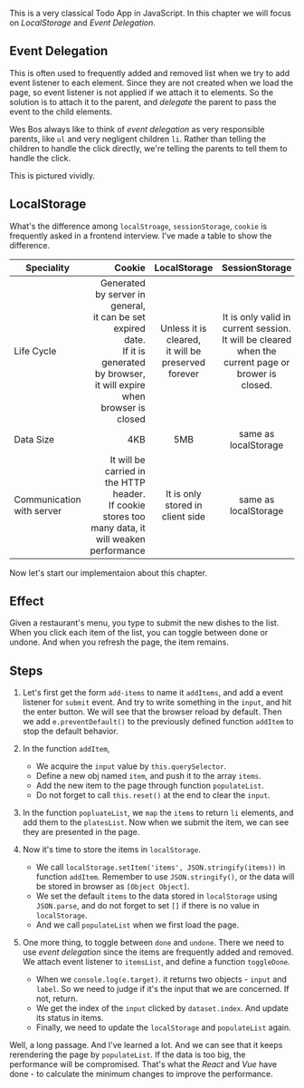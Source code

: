 This is a very classical Todo App in JavaScript. In this chapter we will focus on _LocalStorage_ and _Event Delegation_.

## Event Delegation
This is often used to frequently added and removed list when we try to add event listener to each element. Since they are not created when we load the page, so event listener is not applied if we attach it to elements. So the solution is to attach it to the parent, and _delegate_ the parent to pass the event to the child elements. 

Wes Bos always like to think of _event delegation_ as very responsible parents, like `ul` and very negligent children `li`. Rather than telling the children to handle the click directly, we're telling the parents to tell them to handle the click. 

This is pictured vividly.

## LocalStorage
What's the difference among `localStroage`, `sessionStorage`, `cookie` is frequently asked in a frontend interview.
I've made a table to show the difference.

| Speciality        | Cookie    |  LocalStorage  |  SessionStorage  |
| --------   | -----:   | :----: | :----: |
| Life Cycle        | Generated by server in general, <br>it can be set expired date. <br>If it is generated by browser, it will expire when browser is closed      |   Unless it is cleared, <br>it will be preserved forever    | It is only valid in current session. <br/>It will be cleared when the current page or brower is closed.
| Data Size        | 4KB      |   5MB    |  same as localStorage
| Communication with server        | It will be carried in the HTTP header. <br>If cookie stores too many data, it will weaken performance      |   It is only stored in client side    | same as localStorage

Now let's start our implementaion about this chapter.
## Effect
Given a restaurant's menu, you type to submit the new dishes to the list. When you click each item of the list, you can toggle between done or undone. And when you refresh the page, the item remains.

## Steps
1. Let's first get the form `add-items` to name it `addItems`, and add a event listener for `submit` event. And try to write something in the `input`, and hit the enter button. We will see that the browser reload by default. Then we add `e.preventDefault()` to the previously defined function `addItem` to stop the default behavior.
2. In the function `addItem`,
    
    - We acquire the `input` value by `this.querySelector`.
    - Define a new obj named `item`, and push it to the array `items`.
    - Add the new item to the page through function `populateList`.
    - Do not forget to call `this.reset()` at the end to clear the `input`.
3. In the function `popluateList`, we `map` the `items` to return `li` elements, and add them to the `platesList`. Now when we submit the item, we can see they are presented in the page.
4. Now it's time to store the items in `localStorage`.

    - We call `localStorage.setItem('items', JSON.stringify(items))` in function `addItem`. Remember to use `JSON.stringify()`, or the data will be stored in browser as `[Object Object]`.
    - We set the default `items` to the data stored in `localStorage` using `JSON.parse`, and do not forget to set `[]` if there is no value in `localStorage`.
    - And we call `populateList` when we first load the page.
    
5. One more thing, to toggle between `done` and `undone`. There we need to use _event delegation_ since the items are frequently added and removed. We attach event listener to `itemsList`, and define a function `toggleDone`.

    - When we `console.log(e.target)`. it returns two objects - `input` and `label`. So we need to judge if it's the input that we are concerned. If not, return.
    - We get the index of the `input` clicked by `dataset.index`. And update its status in items.
    - Finally, we need to update the `localStorage` and `populateList` again.

Well, a long passage. And I've learned a lot. And we can see that it keeps rerendering the page by `populateList`. If the data is too big, the performance will be compromised. That's what the _React_ and _Vue_ have done - to calculate the minimum changes to improve the performance. 
